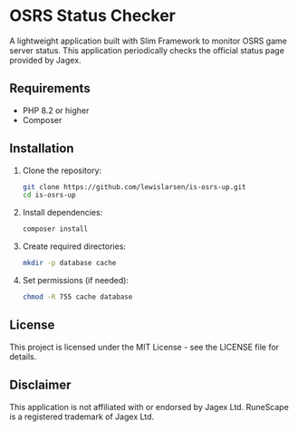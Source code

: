 # OSRS Status Checker

A lightweight application built with Slim Framework to monitor OSRS game server status. This application periodically checks the official status page provided by Jagex.

## Requirements

- PHP 8.2 or higher
- Composer

## Installation

1. Clone the repository:
   ```bash
   git clone https://github.com/lewislarsen/is-osrs-up.git
   cd is-osrs-up
   ```

2. Install dependencies:
   ```bash
   composer install
   ```

3. Create required directories:
   ```bash
   mkdir -p database cache
   ```

4. Set permissions (if needed):
   ```bash
   chmod -R 755 cache database
   ```
   
## License

This project is licensed under the MIT License - see the LICENSE file for details.

## Disclaimer

This application is not affiliated with or endorsed by Jagex Ltd. RuneScape is a registered trademark of Jagex Ltd.